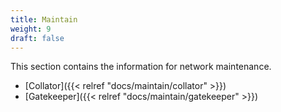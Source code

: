 ```yaml
---
title: Maintain
weight: 9
draft: false
---
```


This section contains the information for network maintenance.

- [Collator]({{< relref "docs/maintain/collator" >}})
- [Gatekeeper]({{< relref "docs/maintain/gatekeeper" >}})

